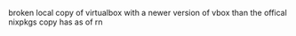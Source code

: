 broken local copy of virtualbox with a newer version of vbox than the offical nixpkgs copy has as of rn
